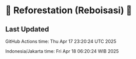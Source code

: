 
# 🌳 Reforestation (Reboisasi) 🌲

## Last Updated

GitHub Actions time: Thu Apr 17 23:20:24 UTC 2025

Indonesia/Jakarta time: Fri Apr 18 06:20:24 WIB 2025
